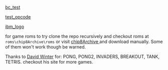 [bc_test](https://github.com/daniel5151/AC8E)

[test_opcode](https://github.com/corax89/chip8-test-rom)

[ibm_logo](https://github.com/loktar00/chip8/blob/master/roms/IBM%20Logo.ch8)

for game roms to try clone the repo recursively and checkout roms at `roms\chip8Archive\roms`
or visit [chip8Archive ](https://johnearnest.github.io/chip8Archive/) and download manually.
Some of them won't work though be warned.

Thanks to [David Winter](http://www.pong-story.com/chip8/) for:
PONG, PONG2, INVADERS, BREAKOUT, TANK, TETRIS. checkout his site for more games.
